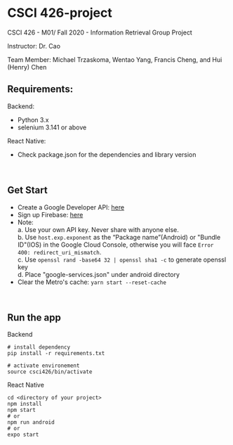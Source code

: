 # CSCI 426-project

<p>
CSCI 426 - M01/ Fall 2020 - Information Retrieval Group Project

Instructor: Dr. Cao

Team Member: Michael Trzaskoma, Wentao Yang, Francis Cheng, and Hui (Henry) Chen
</p>

## Requirements:

Backend:
  * Python 3.x
  * selenium 3.141 or above
  
React Native:
  * Check package.json for the dependencies and library version

<br>

## Get Start
  * Create a Google Developer API: <a href="https://console.developers.google.com/apis/dashboard"> here </a>
  * Sign up Firebase: <a href="https://console.firebase.google.com/">here</a>
  * Note: <br>
    a. Use your own API key. Never share with anyone else. <br>
    b. Use ```host.exp.exponent``` as the “Package name”(Android) or "Bundle ID"(IOS) in the Google Cloud Console, otherwise you will face ```Error 400: redirect_uri_mismatch```.<br>
    c. Use ```openssl rand -base64 32 | openssl sha1 -c``` to generate openssl key<br>
    d. Place "google-services.json" under android directory
  * Clear the Metro's cache: ```yarn start --reset-cache```

<br>

## Run the app
Backend
  ```
  # install dependency
  pip install -r requirements.txt
  
  # activate environement
  source csci426/bin/activate
  ```

React Native
```
cd <directory of your project>
npm install
npm start
# or 
npm run android
# or 
expo start
```
